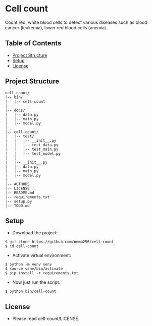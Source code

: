 # Cell count
Count red, white blood cells to detect various diseases such as blood cancer (leukemia), lower red blood cells (anemia)...

<!-- TABLE OF CONTENTS -->
## Table of Contents

* [Project Structure](#project-structure)
* [Setup](#setup)
* [License](#license)

## Project Structure
```
cell-count/
|-- bin/
|   |-- cell-count
|
|-- docs/
|   |-- data.py
|   |-- main.py
|   |-- model.py
|
|-- cell-count/
|   |-- test/
|   |   |-- __init__.py
|   |   |-- test_data.py
|   |   |-- test_main.py
|   |   |-- test_model.py
|   |   
|   |-- __init__.py
|   |-- data.py
|   |-- main.py
|   |-- model.py
|
|-- AUTHORS
|-- LICENSE
|-- README.md
|-- requirements.txt 
|-- setup.py
|-- TODO.md
```

## Setup

- Download the project:
```
$ git clone https://github.com/nemo256/cell-count
$ cd cell-count
```
- Activate virtual environment:
```
$ python -m venv venv
$ source venv/bin/activate
$ pip install -r requirements.txt
```
- Now just run the script:
```
$ python bin/cell-count
```

## License
- Please read cell-count/LICENSE.
